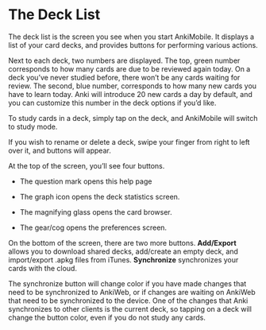 # The Deck List

The deck list is the screen you see when you start AnkiMobile. It
displays a list of your card decks, and provides buttons for performing
various actions.

Next to each deck, two numbers are displayed. The top, green number
corresponds to how many cards are due to be reviewed again today. On a
deck you’ve never studied before, there won’t be any cards waiting for
review. The second, blue number, corresponds to how many new cards you
have to learn today. Anki will introduce 20 new cards a day by default,
and you can customize this number in the deck options if you’d like.

To study cards in a deck, simply tap on the deck, and AnkiMobile will
switch to study mode.

If you wish to rename or delete a deck, swipe your finger from right to
left over it, and buttons will appear.

At the top of the screen, you’ll see four buttons.

- The question mark opens this help page

- The graph icon opens the deck statistics screen.

- The magnifying glass opens the card browser.

- The gear/cog opens the preferences screen.

On the bottom of the screen, there are two more buttons. **Add/Export**
allows you to download shared decks, add/create an empty deck, and
import/export .apkg files from iTunes. **Synchronize** synchronizes your
cards with the cloud.

The synchronize button will change color if you have made changes that
need to be synchronized to AnkiWeb, or if changes are waiting on AnkiWeb
that need to be synchronized to the device. One of the changes that Anki
synchronizes to other clients is the current deck, so tapping on a deck
will change the button color, even if you do not study any cards.
